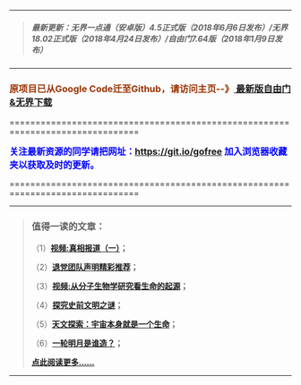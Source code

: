 ***
>##### 最新更新：无界一点通（安卓版）4.5正式版（2018年6月6日发布）/无界18.02正式版（2018年4月24日发布）/自由门7.64版（2018年1月9日发布）
***

<h3><font color="#993300"> 原项目已从Google Code迁至Github，请访问主页--》<a href="https://github.com/sglfree/freesky/wiki/%E8%87%AA%E7%94%B1%E9%97%A8%E6%9C%80%E6%96%B0%E7%89%88%E4%B8%8B%E8%BD%BD-%E6%97%A0%E7%95%8C%E6%B5%8F%E8%A7%88%E6%9C%80%E6%96%B0%E6%AD%A3%E5%BC%8F%E7%89%88%E4%B8%8B%E8%BD%BD-%E7%BF%BB%E5%A2%99%E8%BD%AF%E4%BB%B6%E4%B8%8B%E8%BD%BD" target="_blank"> 最新版自由门&无界下载</a></font></h3>
<p>===============================================================================</p>
<font color="blue" size="3"><strong>关注最新资源的同学请把网址：<font color="#993300"><a href="https://git.io/gofree" target="_blank">https://git.io/gofree</a> </font>加入浏览器收藏夹以获取及时的更新。</strong></font>
<p>===============================================================================</p>

***
>###  值得一读的文章：
> <p>（1）<strong><a href="https://d27mxkgy3nnx4d.cloudfront.net/forum7.php?h=b1" target="_blank">视频:真相报道（一）</a>；</strong></p>
> <p>（2）<strong><a href="https://d27mxkgy3nnx4d.cloudfront.net/forum7.php?h=b2" target="_blank">退党团队声明精彩推荐</a>；</strong></p>
> <p>（3）<strong><a href="https://d27mxkgy3nnx4d.cloudfront.net/forum7.php?h=b3" target="_blank">视频:从分子生物学研究看生命的起源</a>；</strong></p>
> <p>（4）<strong><a href="https://d27mxkgy3nnx4d.cloudfront.net/forum7.php?h=b4" target="_blank">探究史前文明之谜</a>；</strong></p>
> <p>（5）<strong><a href="https://d27mxkgy3nnx4d.cloudfront.net/forum7.php?h=b5" target="_blank">天文探索：宇宙本身就是一个生命</a>；</strong></p>
> <p>（6）<strong><a href="https://d27mxkgy3nnx4d.cloudfront.net/forum7.php?h=b6" target="_blank">一轮明月是谁造？</a>；</strong></p>
> <p><strong><a href="https://d27mxkgy3nnx4d.cloudfront.net/forum7.php?h=b7" target="_blank">点此阅读更多……</a></strong></p>
***

